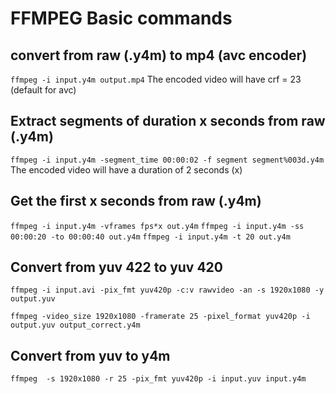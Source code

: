 # FFMPEG Basic commands 

## convert from raw (.y4m) to mp4 (avc encoder)
`
ffmpeg -i input.y4m output.mp4
`
The encoded video will have crf = 23 (default for avc)

## Extract segments of duration x seconds from raw (.y4m)
`
ffmpeg -i input.y4m -segment_time 00:00:02 -f segment segment%003d.y4m
`
The encoded video will have a duration of 2 seconds (x)

## Get the first x seconds from raw (.y4m)
`
ffmpeg -i input.y4m -vframes fps*x out.y4m
`
`
ffmpeg -i input.y4m -ss 00:00:20 -to 00:00:40 out.y4m
`
`
ffmpeg -i input.y4m -t 20 out.y4m
`
## Convert from yuv 422 to yuv 420
`
ffmpeg -i input.avi -pix_fmt yuv420p -c:v rawvideo -an -s 1920x1080 -y output.yuv
`

`
ffmpeg -video_size 1920x1080 -framerate 25 -pixel_format yuv420p -i output.yuv output_correct.y4m
`

## Convert from yuv to y4m
`
ffmpeg  -s 1920x1080 -r 25 -pix_fmt yuv420p -i input.yuv input.y4m
`
